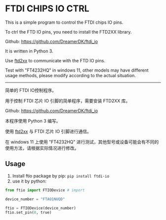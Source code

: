 # FTDI CHIPS IO CTRL

This is a simple program to control the FTDI chips IO pins.

To ctrl the FTD IO pins, you need to install the FTD2XX library.

Github: https://github.com/DreamerDK/ftdi_io

It is written in Python 3.

Use [ftd2xx](https://pypi.org/project/ftd2xx/) to communicate with the FTD IO pins.

Test with "FT4232HQ" in windows 11, other models may have different usage methods, please modify according to the actual situation.

---

简单的 FTDI  IO控制程序。

用于控制 FTDI 芯片 IO 引脚的简单程序，需要安装 FTD2XX 库。

Github: https://github.com/DreamerDK/ftdi_io

本程序使用 Python 3 编写。

使用 [ftd2xx](https://pypi.org/project/ftd2xx/) 与 FTDI 芯片 IO 引脚进行通信。

在 windows 11 上使用 "FT4232HQ" 进行测试，其他型号或设备可能会有不同的使用方法，请根据实际情况进行修改。

## Usage

1. Install ftio package by pip: `pip install ftdi-io`
2. use it by python:
```python
from ftio import FTIODevice # import

device_number = "FTAO1NUQD"

ftio = FTIODevice(device_number)
ftio.set_pin(0, true)

```
